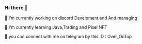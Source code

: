 ### Hi there 👋
 
 
 🔭 I’m currently working on discord 
 Develpment and And managing


🗽 I'm currently learning Java,Trading and Pixel NFT


💎 you can connect with me on telegram by this ID : Over_OnTop
